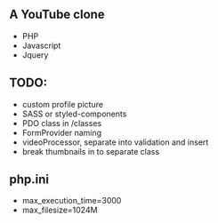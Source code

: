 ## A YouTube clone

- PHP
- Javascript
- Jquery

## TODO:

- custom profile picture
- SASS or styled-components
- PDO class in /classes
- FormProvider naming
- videoProcessor, separate into validation and insert
- break thumbnails in to separate class

## php.ini

- max_execution_time=3000
- max_filesize=1024M
